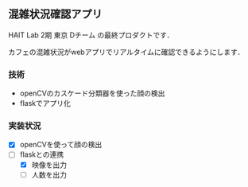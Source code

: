 ## 混雑状況確認アプリ
HAIT Lab 2期 東京 Dチーム の最終プロダクトです．

カフェの混雑状況がwebアプリでリアルタイムに確認できるようにします．

### 技術
- openCVのカスケード分類器を使った顔の検出
- flaskでアプリ化

### 実装状況
- [x] openCVを使って顔の検出
- [ ] flaskとの連携
    - [x] 映像を出力
    - [ ] 人数を出力
